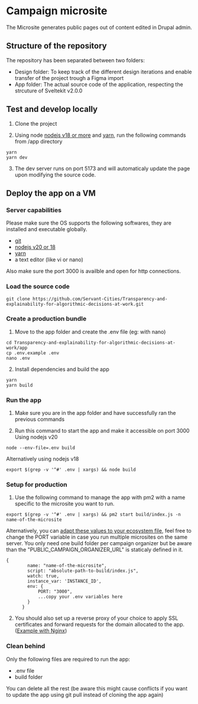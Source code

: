 # Campaign microsite

The Microsite generates public pages out of content edited in Drupal admin.

## Structure of the repository

The repository has been separated between two folders:
* Design folder: To keep track of the different design iterations and enable transfer of the project trough a Figma import
* App folder: The actual source code of the application, respecting the strcuture of Sveltekit v2.0.0

## Test and develop locally
1. Clone the project

2. Using node [nodejs v18 or more](https://nodejs.org) and [yarn](https://yarnpkg.com/), run the following commands from /app directory
```
yarn
yarn dev
```

3. The dev server runs on port 5173 and will automaticaly update the page upon modifying the source code.


## Deploy the app on a VM

### Server capabilities

Please make sure the OS supports the following softwares, they are installed and executable globally.
* [git](https://git-scm.com/)
* [nodejs v20 or 18](https://nodejs.org)
* [yarn](https://yarnpkg.com/)
* a text editor (like vi or nano)

Also make sure the port 3000 is availble and open for http connections.

### Load the source code
```
git clone https://github.com/Servant-Cities/Transparency-and-explainability-for-algorithmic-decisions-at-work.git
```

### Create a production bundle
1. Move to the app folder and create the .env file (eg: with nano)
```
cd Transparency-and-explainability-for-algorithmic-decisions-at-work/app
cp .env.example .env
nano .env
```

2. Install dependencies and build the app
```
yarn
yarn build
```

### Run the app
1. Make sure you are in the app folder and have successfully ran the previous commands


2. Run this command to start the app and make it accessible on port 3000
Using nodejs v20
```
node --env-file=.env build
```

Alternatively using nodejs v18
```
export $(grep -v '^#' .env | xargs) && node build
```


### Setup for production
1. Use the following command to manage the app with pm2 with a name specific to the microsite you want to run.
```
export $(grep -v '^#' .env | xargs) && pm2 start build/index.js -n name-of-the-microsite
```

Alternatively, you can [adapt these values to your ecosystem file](https://pm2.keymetrics.io/docs/usage/environment/), feel free to change the PORT variable in case you run multiple microsites on the same server. 
You only need one build folder per campaign organizer but be aware than the "PUBLIC_CAMPAIGN_ORGANIZER_URL" is staticaly defined in it.
```
{
        name: "name-of-the-microsite",
        script: "absolute-path-to-build/index.js",
        watch: true,
        instance_var: 'INSTANCE_ID',
        env: {
            PORT: "3000",
            ...copy your .env variables here
        }
      }
```

2. You should also set up a reverse proxy of your choice to apply SSL certificates and forward requests for the domain allocated to the app. ([Example with Nginx](https://www.baeldung.com/nginx-forward-proxy))


### Clean behind
Only the following files are required to run the app:
* .env file 
* build folder

You can delete all the rest (be aware this might cause conflicts if you want to update the app using git pull instead of cloning the app again)








